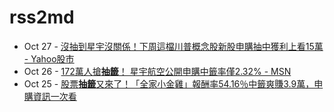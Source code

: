 # rss2md

<!-- rss start -->
- Oct 27 - [沒抽到星宇沒關係！下周這檔川普概念股新股申購抽中獲利上看15萬 - Yahoo股市](https://www.google.com/url?rct=j&sa=t&url=https://tw.stock.yahoo.com/news/%25E6%25B2%2592%25E6%258A%25BD%25E5%2588%25B0%25E6%2598%259F%25E5%25AE%2587%25E6%25B2%2592%25E9%2597%259C%25E4%25BF%2582%25EF%25BC%2581%25E4%25B8%258B%25E5%2591%25A8%25E9%2580%2599%25E6%25AA%2594%25E5%25B7%259D%25E6%2599%25AE%25E6%25A6%2582%25E5%25BF%25B5%25E8%2582%25A1%25E6%2596%25B0%25E8%2582%25A1%25E7%2594%25B3%25E8%25B3%25BC%25E6%258A%25BD%25E4%25B8%25AD%25E7%258D%25B2%25E5%2588%25A9%25E4%25B8%258A%25E7%259C%258B15%25E8%2590%25AC-092559772.html&ct=ga&cd=CAIyIDAyOWU0YTc5M2ViOGJkZDQ6Y29tLnR3OnpoLVRXOlRX&usg=AOvVaw0ZAZTvpg1lmeYbfl0PxA9R)
- Oct 26 - [172萬人搶<b>抽籤</b>！ 星宇航空公開申購中籤率僅2.32% - MSN](https://www.google.com/url?rct=j&sa=t&url=http://www.msn.com/zh-tw/news/other/172%25E8%2590%25AC%25E4%25BA%25BA%25E6%2590%25B6%25E6%258A%25BD%25E7%25B1%25A4-%25E6%2598%259F%25E5%25AE%2587%25E8%2588%25AA%25E7%25A9%25BA%25E5%2585%25AC%25E9%2596%258B%25E7%2594%25B3%25E8%25B3%25BC%25E4%25B8%25AD%25E7%25B1%25A4%25E7%258E%2587%25E5%2583%25852-32/ar-AA1sv6Qt%3Fapiversion%3Dv2%26noservercache%3D1%26domshim%3D1%26renderwebcomponents%3D1%26wcseo%3D1%26batchservertelemetry%3D1%26noservertelemetry%3D1&ct=ga&cd=CAIyIDAyOWU0YTc5M2ViOGJkZDQ6Y29tLnR3OnpoLVRXOlRX&usg=AOvVaw1WiwBwRNLtFIM4A4U4oQ1I)
- Oct 25 - [股票<b>抽籤</b>又來了！「全家小金雞」報酬率54.16％中籤爽賺3.9萬，申購資訊一次看](https://www.google.com/url?rct=j&sa=t&url=https://today.line.me/tw/v2/article/XY3DzGQ&ct=ga&cd=CAIyIDAyOWU0YTc5M2ViOGJkZDQ6Y29tLnR3OnpoLVRXOlRX&usg=AOvVaw30JGNE2Nw-5UCu1bAJlcBw)
<!-- rss end -->
